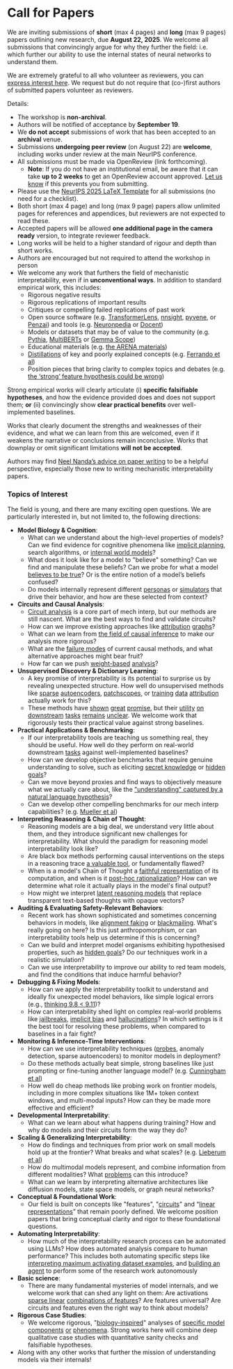 # Call for Papers
We are inviting submissions of **short** (max 4 pages) and **long** (max 9 pages) papers outlining new research, due **August 22, 2025**. We welcome all submissions that convincingly argue for why they further the field: i.e. which further our ability to use the internal states of neural networks to understand them. 

We are extremely grateful to all who volunteer as reviewers, you can [express interest here](https://www.google.com/url?q=https://docs.google.com/forms/d/e/1FAIpQLSdiw1SJllzoTz_nqzDTzTOGb9DV3W_truQyh-WvYj_QGIi7Mg/viewform?usp%3Ddialog&sa=D&source=editors&ust=1753853020264834&usg=AOvVaw3f4_Cyn56Np7VivJFtK4YR). We request but do not require that (co-)first authors of submitted papers volunteer as reviewers. 

Details: 
* The workshop is **non-archival**.
* Authors will be notified of acceptance by **September 19**.
* We **do not accept** submissions of work that has been accepted to an **archival** venue.
* Submissions **undergoing peer review** (on August 22) are **welcome**, including works under review at the main NeurIPS conference.
* All submissions must be made via OpenReview (link forthcoming).
  * **Note**: If you do not have an institutional email, be aware that it can take **up to 2 weeks** to get an OpenReview account approved. [Let us know](mailto:neurips2025@mechinterpworkshop.com) if this prevents you from submitting.
* Please use the [NeurIPS 2025 LaTeX Template](https://www.google.com/url?q=https://media.neurips.cc/Conferences/NeurIPS2025/Styles.zip&sa=D&source=editors&ust=1753853020267219&usg=AOvVaw2E-p_4YstqN6wiOX7Fts9h) for all submissions (no need for a checklist).
* Both short (max 4 page) and long (max 9 page) papers allow unlimited pages for references and appendices, but reviewers are not expected to read these.
* Accepted papers will be allowed **one additional page in the camera ready** version, to integrate reviewer feedback.
* Long works will be held to a higher standard of rigour and depth than short works.
* Authors are encouraged but not required to attend the workshop in person
* We welcome any work that furthers the field of mechanistic interpretability, even if in **unconventional ways**. In addition to standard empirical work, this includes:
  * Rigorous negative results
  * Rigorous replications of important results
  * Critiques or compelling failed replications of past work
  * Open source software (e.g. [TransformerLens](https://www.google.com/url?q=https://github.com/neelnanda-io/TransformerLens&sa=D&source=editors&ust=1753853020269255&usg=AOvVaw1QZjYOxiWSIsWIse4h651w), [nnsight](https://www.google.com/url?q=https://github.com/ndif-team/nnsight&sa=D&source=editors&ust=1753853020269396&usg=AOvVaw3YYT2As3Opexz2PaBkiXeB), [pyvene](https://www.google.com/url?q=https://github.com/stanfordnlp/pyvene/tree/main/pyvene/models/mlp&sa=D&source=editors&ust=1753853020269532&usg=AOvVaw1HZWDvsFG1ekNwf217tsAT), or [Penzai](https://www.google.com/url?q=https://github.com/google-deepmind/penzai&sa=D&source=editors&ust=1753853020269664&usg=AOvVaw3bhoP7B1YDrlKodYUEuf-T)) and tools (e.g. [Neuronpedia](https://www.google.com/url?q=http://neuronpedia.org&sa=D&source=editors&ust=1753853020269804&usg=AOvVaw3BlVHYUL3PsFp8kktA_7TA) or [Docent](https://www.google.com/url?q=https://transluce.org/introducing-docent&sa=D&source=editors&ust=1753853020269935&usg=AOvVaw3Y7HxY_PnS-MwY1j9XPhw4))
  * Models or datasets that may be of value to the community (e.g. [Pythia](https://www.google.com/url?q=https://arxiv.org/abs/2304.01373&sa=D&source=editors&ust=1753853020270179&usg=AOvVaw05nxJB618fc4QdT3pCV4Hp), [MultiBERTs](https://www.google.com/url?q=https://arxiv.org/abs/2106.16163&sa=D&source=editors&ust=1753853020270281&usg=AOvVaw2v9XIqam02pNT3-KQhGkBj) or [Gemma Scope](https://www.google.com/url?q=https://arxiv.org/abs/2408.05147&sa=D&source=editors&ust=1753853020270380&usg=AOvVaw2exvgZsZe7betZ_Fw0d7X0))
  * Educational materials (e.g. [the ARENA materials](https://www.google.com/url?q=https://arena3-chapter1-transformer-interp.streamlit.app/&sa=D&source=editors&ust=1753853020270595&usg=AOvVaw2_zXqHwn4Yu8jH6-8ZMfh5))
  * [Distillations](https://www.google.com/url?q=https://distill.pub/2017/research-debt/&sa=D&source=editors&ust=1753853020270745&usg=AOvVaw0YNpHFLXJZVxBhyRpToe-V) of key and poorly explained concepts (e.g. [Ferrando et al](https://www.google.com/url?q=https://arxiv.org/abs/2405.00208&sa=D&source=editors&ust=1753853020270921&usg=AOvVaw3uQHQWKCySVt-Q8AP4U0E6))
  * Position pieces that bring clarity to complex topics and debates (e.g. [the ‘strong’ feature hypothesis could be wrong](https://www.google.com/url?q=https://www.alignmentforum.org/posts/tojtPCCRpKLSHBdpn/the-strong-feature-hypothesis-could-be-wrong&sa=D&source=editors&ust=1753853020271274&usg=AOvVaw0EtgnnYjdoRMR0bhwRFs6P))

Strong empirical works will clearly articulate (i) **specific falsifiable hypotheses**, and how the evidence provided does and does not support them; **or** (ii) convincingly show **clear practical benefits** over well-implemented baselines. 

Works that clearly document the strengths and weaknesses of their evidence, and what we can learn from this are welcomed, even if it weakens the narrative or conclusions remain inconclusive. Works that downplay or omit significant limitations **will not be accepted**. 

Authors may find [Neel Nanda’s advice on paper writing](https://www.google.com/url?q=https://www.alignmentforum.org/posts/eJGptPbbFPZGLpjsp/highly-opinionated-advice-on-how-to-write-ml-papers&sa=D&source=editors&ust=1753853020272683&usg=AOvVaw0PvFYT6qeE7tH7kVo7dwX3) to be a helpful perspective, especially those new to writing mechanistic interpretability papers. 
### Topics of Interest
The field is young, and there are many exciting open questions. We are particularly interested in, but not limited to, the following directions: 
* **Model Biology & Cognition**:
  * What can we understand about the high-level properties of models? Can we find evidence for cognitive phenomena like [implicit planning](https://www.google.com/url?q=https://transformer-circuits.pub/2025/attribution-graphs/biology.html%23dives-poems&sa=D&source=editors&ust=1753853020273698&usg=AOvVaw15XZ79iqHhMo_q-mZmohSQ), search algorithms, or [internal world models](https://www.google.com/url?q=https://arxiv.org/abs/2210.13382&sa=D&source=editors&ust=1753853020273853&usg=AOvVaw2wCS855sadzFZ8LD6JpLNE)?
  * What does it look like for a model to "believe" something? Can we find and manipulate these beliefs? Can we probe for what a model [believes to be true](https://www.google.com/url?q=https://arxiv.org/abs/2310.06824&sa=D&source=editors&ust=1753853020274188&usg=AOvVaw0Quz-yelVZfhPh4ZEYV9kL)? Or is the entire notion of a model’s beliefs confused?
  * Do models internally represent different [personas](https://www.google.com/url?q=https://arxiv.org/abs/2406.12094&sa=D&source=editors&ust=1753853020274451&usg=AOvVaw0tGTYqsRNbwlEowEqfJHx8) or [simulators](https://www.google.com/url?q=https://www.nature.com/articles/s41586-023-06647-8&sa=D&source=editors&ust=1753853020274571&usg=AOvVaw08nmNjdgZP_Xj_NYlEzUtd) that drive their behavior, and how are these selected from context?
* **Circuits and Causal Analysis**:
  * [Circuit analysis](https://www.google.com/url?q=https://distill.pub/2020/circuits/zoom-in/&sa=D&source=editors&ust=1753853020274915&usg=AOvVaw3IMjwezrraVEcBYebjip6M) is a core part of mech interp, but our methods are still nascent. What are the best ways to find and validate circuits?
  * How can we improve existing approaches like [attribution](https://www.google.com/url?q=https://arxiv.org/abs/2406.11944&sa=D&source=editors&ust=1753853020275296&usg=AOvVaw0MjTPSuKAbeiKQd5UyZS2_) [graphs](https://www.google.com/url?q=https://transformer-circuits.pub/2025/attribution-graphs/methods.html&sa=D&source=editors&ust=1753853020275413&usg=AOvVaw1GozktiOdtsL-zfNxy5wGd)?
  * What can we learn from [the field of causal inference](https://www.google.com/url?q=https://arxiv.org/abs/2407.04690&sa=D&source=editors&ust=1753853020275618&usg=AOvVaw2S6pryqbf50Y2NypWmYE4l) to make our analysis more rigorous?
  * What are the [failure modes](https://www.google.com/url?q=https://arxiv.org/abs/2307.15771&sa=D&source=editors&ust=1753853020275865&usg=AOvVaw29dzsRp9HODuFtR6K282jj) of current causal methods, and what alternative approaches might bear fruit?
  * How far can we push [weight-based](https://www.google.com/url?q=https://arxiv.org/abs/2301.05217&sa=D&source=editors&ust=1753853020276140&usg=AOvVaw14Eu978CQn9FMJsuOHjACl) [analysis](https://www.google.com/url?q=https://arxiv.org/abs/2410.08417&sa=D&source=editors&ust=1753853020276241&usg=AOvVaw0XZqQ9NF-Kk5OwMSoVEpBM)?
* **Unsupervised Discovery & Dictionary Learning**:
  * A key promise of interpretability is its potential to surprise us by revealing unexpected structure. How well do unsupervised methods like [sparse](https://www.google.com/url?q=https://arxiv.org/abs/2103.15949&sa=D&source=editors&ust=1753853020276782&usg=AOvVaw3_unRc9E3XXUlxbAWnkw1G) [autoencoders](https://www.google.com/url?q=https://transformer-circuits.pub/2023/monosemantic-features&sa=D&source=editors&ust=1753853020276904&usg=AOvVaw0_7Wh_k2_e_6Z5ElppLdmR), [patch](https://www.google.com/url?q=https://arxiv.org/abs/2401.06102&sa=D&source=editors&ust=1753853020276989&usg=AOvVaw1Xi4gwKTXcMQzmow7QQguQ)[scopes](https://www.google.com/url?q=https://arxiv.org/abs/2403.10949v2&sa=D&source=editors&ust=1753853020277054&usg=AOvVaw21yqQIm8aeB7-iMETWnETw), or [training](https://www.google.com/url?q=https://proceedings.mlr.press/v70/koh17a?ref%3Dhttps://githubhelp.com&sa=D&source=editors&ust=1753853020277183&usg=AOvVaw27_oAmvzKRdhPqUboEZKnc) [data](https://www.google.com/url?q=https://arxiv.org/abs/2308.03296&sa=D&source=editors&ust=1753853020277269&usg=AOvVaw1moLzWNcry6JrMrYvgzCPb) [attribution](https://www.google.com/url?q=https://arxiv.org/abs/2205.11482&sa=D&source=editors&ust=1753853020277359&usg=AOvVaw1py6w_dSPlf9BFh1nMYnQz) actually work for this?
  * These methods have [shown](https://www.google.com/url?q=https://transformer-circuits.pub/2024/scaling-monosemanticity/index.html&sa=D&source=editors&ust=1753853020277610&usg=AOvVaw3hiI_eAy_hqe6LnuX2DxAZ) [great](https://www.google.com/url?q=https://transformer-circuits.pub/2025/attribution-graphs/biology.html&sa=D&source=editors&ust=1753853020277725&usg=AOvVaw0Zp_GqZlXoUFtvKGwJNQA6) [promise](https://www.google.com/url?q=https://arxiv.org/abs/2503.10965&sa=D&source=editors&ust=1753853020277818&usg=AOvVaw1W5RwM5Fbh5Jre8W0-EaAV), but their [utility](https://www.google.com/url?q=https://arxiv.org/abs/2502.16681&sa=D&source=editors&ust=1753853020277916&usg=AOvVaw3WZOjpdXfpZUP0vEkM_os_) [on](https://www.google.com/url?q=https://www.tilderesearch.com/blog/sieve&sa=D&source=editors&ust=1753853020278003&usg=AOvVaw3WONlKj1EVVxR6rCqKuwPR) [downstream](https://www.google.com/url?q=https://arxiv.org/abs/2501.17148&sa=D&source=editors&ust=1753853020278093&usg=AOvVaw0V4b1TFH3HqugN5imRCFGE) [tasks](https://www.google.com/url?q=https://transformer-circuits.pub/2024/features-as-classifiers/index.html&sa=D&source=editors&ust=1753853020278210&usg=AOvVaw1-C9DwEal64LD9nnUWn4OR) [remains](https://www.google.com/url?q=https://arxiv.org/abs/2502.04382&sa=D&source=editors&ust=1753853020278295&usg=AOvVaw1B_tniGGvvf1EMoXFubOHY) [unclear](https://www.google.com/url?q=https://www.alignmentforum.org/posts/4uXCAJNuPKtKBsi28/negative-results-for-saes-on-downstream-tasks&sa=D&source=editors&ust=1753853020278429&usg=AOvVaw15PJ5PNuqWOAFPaLIeFW3C). We welcome work that rigorously tests their practical value against strong baselines.
* **Practical Applications & Benchmarking**:
  * If our interpretability tools are teaching us something real, they should be useful. How well do they perform on real-world downstream [tasks](https://www.google.com/url?q=https://www.lesswrong.com/posts/wGRnzCFcowRCrpX4Y/downstream-applications-as-validation-of-interpretability&sa=D&source=editors&ust=1753853020279099&usg=AOvVaw1bWxe0TUZd4UEkxDqT6VNj) against well-implemented baselines?
  * How can we develop objective benchmarks that require genuine understanding to solve, such as eliciting [secret knowledge](https://www.google.com/url?q=https://arxiv.org/abs/2505.14352&sa=D&source=editors&ust=1753853020279476&usg=AOvVaw3NcGpC3eXdewU7uThCkf5_) or [hidden goals](https://www.google.com/url?q=https://arxiv.org/abs/2503.10965&sa=D&source=editors&ust=1753853020279573&usg=AOvVaw0xcsoqPOYYtH_OEZpIV8sR)?
  * Can we move beyond proxies and find ways to objectively measure what we actually care about, like the ["understanding" captured by a natural language hypothesis](https://www.google.com/url?q=https://arxiv.org/abs/2502.04382&sa=D&source=editors&ust=1753853020279995&usg=AOvVaw33Bj0Tn1JamFV06sFU6cCv)?
  * Can we develop other compelling benchmarks for our mech interp capabilities? (e.g. [Mueller et al](https://www.google.com/url?q=https://arxiv.org/abs/2504.13151&sa=D&source=editors&ust=1753853020280264&usg=AOvVaw1AWngQ4HG_YL1fBaNYACQx))
* **Interpreting Reasoning & Chain of Thought**:
  * Reasoning models are a big deal, we understand very little about them, and they introduce significant new challenges for interpretability. What should the paradigm for reasoning model interpretability look like?
  * Are black box methods performing causal interventions on the steps in a reasoning trace [a valuable tool](https://www.google.com/url?q=https://arxiv.org/abs/2506.19143&sa=D&source=editors&ust=1753853020281024&usg=AOvVaw2R-oIJJTZQQvaFhvKQWY75), or fundamentally flawed?
  * When is a model's Chain of Thought a [faithful representation](https://www.google.com/url?q=https://arxiv.org/abs/2305.04388&sa=D&source=editors&ust=1753853020281282&usg=AOvVaw1UqsHokmkjwEZiEcRdNI_s) of its computation, and when is it [post-hoc rationalization](https://www.google.com/url?q=https://arxiv.org/abs/2503.08679&sa=D&source=editors&ust=1753853020281437&usg=AOvVaw0hktfruzkWHOrJVaD5U32N)? How can we determine what role it actually plays in the model's final output?
  * How might we interpret [latent reasoning models](https://www.google.com/url?q=https://arxiv.org/abs/2412.06769&sa=D&source=editors&ust=1753853020281717&usg=AOvVaw0W08dpt-mhHO_p1VwTy7TA) that replace transparent text-based thoughts with opaque vectors?
* **Auditing & Evaluating Safety-Relevant Behaviors**:
  * Recent work has shown sophisticated and sometimes concerning behaviors in models, like [alignment faking](https://www.google.com/url?q=https://arxiv.org/abs/2412.14093&sa=D&source=editors&ust=1753853020282221&usg=AOvVaw2-K4G35mr8iI0Z6qYjRSL4) or [blackmailing](https://www.google.com/url?q=https://www.anthropic.com/research/agentic-misalignment&sa=D&source=editors&ust=1753853020282368&usg=AOvVaw09biINQk7_HyGjmM19oyLI). What's really going on here? Is this just anthropomorphism, or can interpretability tools help us determine if this is concerning?
  * Can we build and interpret model organisms exhibiting hypothesised properties, such as [hidden goals](https://www.google.com/url?q=https://arxiv.org/abs/2503.10965&sa=D&source=editors&ust=1753853020282812&usg=AOvVaw2dyzKy6e3-8EM7IDUyzYGy)? Do our techniques work in a realistic simulation?
  * Can we use interpretability to improve our ability to red team models, and find the conditions that induce harmful behavior?
* **Debugging & Fixing Models**:
  * How can we apply the interpretability toolkit to understand and ideally fix unexpected model behaviors, like simple logical errors (e.g., [thinking 9.8 < 9.11](https://www.google.com/url?q=https://transluce.org/observability-interface&sa=D&source=editors&ust=1753853020283595&usg=AOvVaw1lyVHMaj3FTAOlbPK2fY0j))?
  * How can interpretability shed light on complex real-world problems like [jailbreaks](https://www.google.com/url?q=https://transformer-circuits.pub/2025/attribution-graphs/biology.html%23dives-jailbreak&sa=D&source=editors&ust=1753853020283896&usg=AOvVaw0iZGD6NEhUvvKrg7__01k-), [implicit bias](https://www.google.com/url?q=https://arxiv.org/abs/2506.10922&sa=D&source=editors&ust=1753853020284000&usg=AOvVaw3Cf0o4E13pSlgg9GHpi3R3) and [hallucinations](https://www.google.com/url?q=https://arxiv.org/abs/2411.14257&sa=D&source=editors&ust=1753853020284099&usg=AOvVaw1_EG3VuNzbHbOkYFIkL8FL)? In which settings is it the best tool for resolving these problems, when compared to baselines in a fair fight?
* **Monitoring & Inference-Time Interventions**:
  * How can we use interpretability techniques ([probes](https://www.google.com/url?q=https://arxiv.org/abs/2102.12452&sa=D&source=editors&ust=1753853020284661&usg=AOvVaw1H7eHtUB1BS4LozH4HoLGc), anomaly detection, sparse autoencoders) to monitor models in deployment?
  * Do these methods actually beat simple, strong baselines like just prompting or fine-tuning another language model? (e.g. [Cunningham et al](https://www.google.com/url?q=https://alignment.anthropic.com/2025/cheap-monitors/&sa=D&source=editors&ust=1753853020285104&usg=AOvVaw1OIL3NfdcLUHxCjWR1Eopj))
  * How well do cheap methods like probing work on frontier models, including in more complex situations like 1M+ token context windows, and multi-modal inputs? How can they be made more effective and efficient?
* **Developmental Interpretability**:
  * What can we learn about what happens during training? How and why do models and their circuits form the way they do?
* **Scaling & Generalizing Interpretability**:
  * How do findings and techniques from prior work on small models hold up at the frontier? What breaks and what scales? (e.g. [Lieberum et al](https://www.google.com/url?q=https://arxiv.org/abs/2307.09458&sa=D&source=editors&ust=1753853020286431&usg=AOvVaw3G9RW5JcrNDNVo6Mznrqk8))
  * How do multimodal models represent, and combine information from different modalities? What [problems](https://www.google.com/url?q=https://openreview.net/pdf?id%3DVUhRdZp8ke&sa=D&source=editors&ust=1753853020286724&usg=AOvVaw1n98HSAB2DM8lUG8O3G0p1) can this introduce?
  * What can we learn by interpreting alternative architectures like diffusion models, state space models, or graph neural networks?
* **Conceptual & Foundational Work**:
  * Our field is built on concepts like "features", "[circuits](https://www.google.com/url?q=https://distill.pub/2020/circuits/zoom-in/&sa=D&source=editors&ust=1753853020287303&usg=AOvVaw2--QdHwGTq5bt4octIG3gW)" and “[linear representations](https://www.google.com/url?q=https://transformer-circuits.pub/2024/july-update/index.html%23linear-representations&sa=D&source=editors&ust=1753853020287455&usg=AOvVaw0eCRkQu5lWIXSTSC_5nsgx)” that remain poorly defined. We welcome position papers that bring conceptual clarity and rigor to these foundational questions.
* **Automating Interpretability**:
  * How much of the interpretability research process can be automated using LLMs? How does automated analysis compare to human performance? This includes both automating specific steps like [interpreting maximum activating dataset examples](https://www.google.com/url?q=https://openaipublic.blob.core.windows.net/neuron-explainer/paper/index.html&sa=D&source=editors&ust=1753853020288236&usg=AOvVaw3Har3MMoJXUlcO78IlfGS2), and [building an agent](https://www.google.com/url?q=https://arxiv.org/abs/2404.14394&sa=D&source=editors&ust=1753853020288347&usg=AOvVaw0MMhFPZl0hVlLPWMcXROVo) to perform some of the research work autonomously
* **Basic science**:
  * There are many fundamental mysteries of model internals, and we welcome work that can shed any light on them: Are activations [sparse linear](https://www.google.com/url?q=https://arxiv.org/abs/1601.03764&sa=D&source=editors&ust=1753853020288843&usg=AOvVaw1ghAarBF293pKwmJNXl1y4) [combinations of features](https://www.google.com/url?q=https://transformer-circuits.pub/2022/toy_model/index.html&sa=D&source=editors&ust=1753853020288974&usg=AOvVaw2S-vidnzmlwNLyEHQrhXk-)? Are features universal? Are circuits and features even the right way to think about models?
* **Rigorous Case Studies**:
  * We welcome rigorous, "[biology-inspired](https://www.google.com/url?q=https://distill.pub/2020/circuits/curve-circuits/&sa=D&source=editors&ust=1753853020289498&usg=AOvVaw3ZJmS-ogi1saZkd6C4_NkN)" analyses of [specific model](https://www.google.com/url?q=https://arxiv.org/abs/2310.04625&sa=D&source=editors&ust=1753853020289613&usg=AOvVaw00vzy2HEfLske3XQ6GvmuI) [components](https://www.google.com/url?q=https://transformer-circuits.pub/2024/scaling-monosemanticity/index.html&sa=D&source=editors&ust=1753853020289735&usg=AOvVaw2hPybLgin_wxVKzOcUcvLO) [or](https://www.google.com/url?q=https://arxiv.org/abs/2305.01610&sa=D&source=editors&ust=1753853020289815&usg=AOvVaw3kCwOlCDF8iElkkordJOsd) [phenomena](https://www.google.com/url?q=https://arxiv.org/abs/2306.09346&sa=D&source=editors&ust=1753853020289903&usg=AOvVaw3n1TuoMUiThHklweRA5Spb). Strong works here will combine deep qualitative case studies with quantitative sanity checks and falsifiable hypotheses.
* Along with any other works that further the mission of understanding models via their internals!